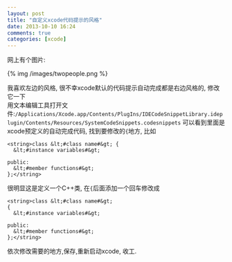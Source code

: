 ```yaml
---
layout: post
title: "自定义xcode代码提示的风格"
date: 2013-10-10 16:24
comments: true
categories: [xcode]
---
```


网上有个图片:

{% img /images/twopeople.png %} 

我喜欢左边的风格, 很不幸xcode默认的代码提示自动完成都是右边风格的, 修改它一下  
用文本编辑工具打开文件:`/Applications/Xcode.app/Contents/PlugIns/IDECodeSnippetLibrary.ideplugin/Contents/Resources/SystemCodeSnippets.codesnippets`
可以看到里面是xcode预定义的自动完成代码, 找到要修改的`{`地方, 比如
	
	<string>class &lt;#class name#&gt; {
	  &lt;#instance variables#&gt;

	public:
	  &lt;#member functions#&gt;
	};</string>
	
很明显这是定义一个C++类, 在`{`后面添加一个回车修改成
	
	<string>class &lt;#class name#&gt; 
	{
	  &lt;#instance variables#&gt;

	public:
	  &lt;#member functions#&gt;
	};</string>
	
依次修改需要的地方,保存,重新启动xcode, 收工.